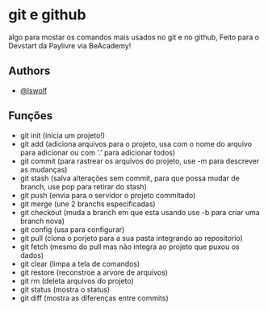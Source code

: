 
# git e github     

algo para mostar os comandos mais usados no git e no github, Feito para o Devstart da Paylivre via BeAcademy!



## Authors

- [@lswolf](https://www.github.com/lswolf)


## Funções

- git init (inicia um projeto!)
- git add (adiciona arquivos para o projeto, usa com o nome do arquivo para adicionar ou com '.' para adicionar todos)
- git commit (para rastrear os arquivos do projeto, use -m para descrever as mudanças)
- git stash (salva alterações sem commit, para que possa mudar de branch, use pop para retirar do stash)
- git push (envia para o servidor o projeto commitado)
- git merge (une 2 branchs especificadas)
- git checkout (muda a branch em que esta usando use -b para criar uma branch nova)
- git config (usa para configurar)
- git pull (clona o porjeto para a sua pasta integrando ao repositorio)
- git fetch (mesmo do pull mas não integra ao projeto que puxou os dados)
- git clear (limpa a tela de comandos)
- git restore (reconstroe a arvore de arquivos)
- git rm (deleta arquivos do projeto)
- git status (mostra o status)
- git diff (mostra as diferenças entre commits)


